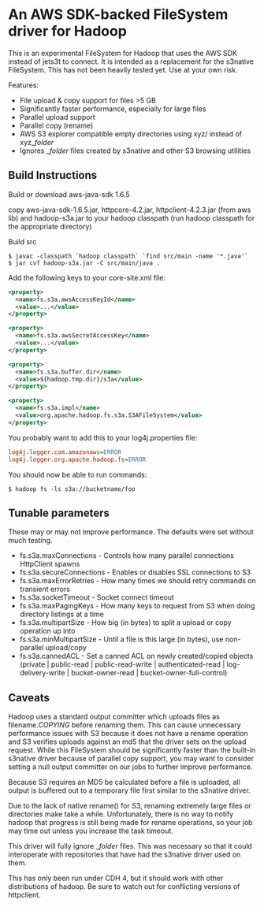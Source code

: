 An AWS SDK-backed FileSystem driver for Hadoop
==============================================

This is an experimental FileSystem for Hadoop that uses the AWS SDK 
instead of jets3t to connect. It is intended as a replacement for the 
s3native FileSystem. This has not been heavily tested yet. Use at your 
own risk.

Features:

- File upload & copy support for files >5 GB
- Significantly faster performance, especially for large files
- Parallel upload support
- Parallel copy (rename)
- AWS S3 explorer compatible empty directories using xyz/ instead of xyz_$folder$
- Ignores _$folder$ files created by s3native and other S3 browsing utilities


Build Instructions
------------------

Build or download aws-java-sdk 1.6.5

copy aws-java-sdk-1.6.5.jar, httpcore-4.2.jar, httpclient-4.2.3.jar 
(from aws lib) and hadoop-s3a.jar to your hadoop classpath (run hadoop 
classpath for the appropriate directory)

Build src

```shell
$ javac -classpath `hadoop classpath` `find src/main -name '*.java'`
$ jar cvf hadoop-s3a.jar -C src/main/java .
```

Add the following keys to your core-site.xml file:

```xml
<property>
  <name>fs.s3a.awsAccessKeyId</name>
  <value>...</value>
</property>

<property>
  <name>fs.s3a.awsSecretAccessKey</name>
  <value>...</value>
</property>

<property>
  <name>fs.s3a.buffer.dir</name>
  <value>${hadoop.tmp.dir}/s3a</value>
</property>

<property>
  <name>fs.s3a.impl</name>
  <value>org.apache.hadoop.fs.s3a.S3AFileSystem</value>
</property>
```

You probably want to add this to your log4j.properties file:

```ini
log4j.logger.com.amazonaws=ERROR
log4j.logger.org.apache.hadoop.fs=ERROR
```
You should now be able to run commands:

```shell
$ hadoop fs -ls s3a://bucketname/foo
```


Tunable parameters
------------------

These may or may not improve performance. The defaults were set without 
much testing.

- fs.s3a.maxConnections - Controls how many parallel connections HttpClient spawns
- fs.s3a.secureConnections - Enables or disables SSL connections to S3
- fs.s3a.maxErrorRetries - How many times we should retry commands on transient errors
- fs.s3a.socketTimeout - Socket connect timeout
- fs.s3a.maxPagingKeys - How many keys to request from S3 when doing directory listings at a time
- fs.s3a.multipartSize - How big (in bytes) to split a upload or copy operation up into
- fs.s3a.minMultipartSize - Until a file is this large (in bytes), use non-parallel upload/copy
- fs.s3a.cannedACL - Set a canned ACL on newly created/copied objects (private | public-read | public-read-write | authenticated-read | log-delivery-write | bucket-owner-read | bucket-owner-full-control)


Caveats
-------

Hadoop uses a standard output committer which uploads files as 
filename._COPYING_ before renaming them. This can cause unnecessary 
performance issues with S3 because it does not have a rename operation 
and S3 verifies uploads against an md5 that the driver sets on the 
upload request. While this FileSystem should be significantly faster 
than the built-in s3native driver because of parallel copy support, you 
may want to consider setting a null output committer on our jobs to 
further improve performance.

Because S3 requires an MD5 be calculated before a file is uploaded, all 
output is buffered out to a temporary file first similar to the s3native 
driver.

Due to the lack of native rename() for S3, renaming extremely large 
files or directories make take a while. Unfortunately, there is no way 
to notify hadoop that progress is still being made for rename 
operations, so your job may time out unless you increase the task 
timeout.

This driver will fully ignore _$folder$ files. This was necessary so 
that it could interoperate with repositories that have had the s3native 
driver used on them.

This has only been run under CDH 4, but it should work with other 
distributions of hadoop. Be sure to watch out for conflicting versions 
of httpclient.
